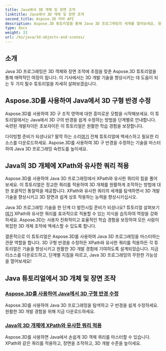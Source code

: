```yaml
---
title: Java에서 3D 개체 및 장면 조작
linktitle: Java에서 3D 개체 및 장면 조작
second_title: Aspose.3D 자바 API
description: Aspose.3D 튜토리얼을 통해 Java 3D 프로그래밍의 세계를 열어보세요. 원활한 3D 개발을 위해 구 반경을 수정하고 XPath와 유사한 쿼리를 쉽게 적용하는 방법을 알아보세요.
type: docs
weight: 33
url: /ko/java/3d-objects-and-scenes/
---
```

## 소개

Java 3D 프로그래밍은 3D 객체와 장면 조작에 초점을 맞춘 Aspose.3D 튜토리얼을 통해 매력적인 여정이 됩니다. 이 기사에서는 3D 개발 기술을 향상시키는 데 도움이 되는 두 가지 필수 튜토리얼을 자세히 살펴보겠습니다.

## Aspose.3D를 사용하여 Java에서 3D 구형 반경 수정
Aspose.3D를 사용하여 3D 구 조작 영역에 대한 흥미로운 모험을 시작해보세요. 이 튜토리얼에서는 Java에서 3D 구의 반경을 쉽게 수정하는 방법을 단계별로 안내합니다. 숙련된 개발자이든 초보자이든 이 튜토리얼은 원활한 학습 경험을 보장합니다.

 다이빙할 준비가 되셨나요? 딸깍 하는 소리[여기](./modify-sphere-radius/) 전체 튜토리얼에 액세스하고 필요한 리소스를 다운로드하세요. Aspose.3D를 사용하여 3D 구 반경을 수정하는 기술을 마스터하여 Java 3D 프로그래밍 숙련도를 높이세요.

## Java의 3D 개체에 XPath와 유사한 쿼리 적용
Aspose.3D를 사용하여 Java 3D 프로그래밍에서 XPath와 유사한 쿼리의 힘을 풀어보세요. 이 튜토리얼은 정교한 쿼리를 적용하여 3D 개체를 원활하게 조작하는 방법에 대한 포괄적인 통찰력을 제공합니다. XPath와 유사한 쿼리의 세계를 탐색하면서 3D 개발 기술을 향상시키고 3D 장면과 쉽게 상호 작용하는 능력을 향상시키십시오.

 Java 3D 프로그래밍 기술을 한 단계 더 발전시킬 준비가 되셨나요? 튜토리얼 살펴보기[여기](./xpath-like-object-queries/) XPath와 유사한 쿼리를 효과적으로 적용할 수 있는 지식을 습득하여 역량을 강화하세요. Aspose.3D는 사용자 친화적이고 효율적인 학습 경험을 보장하여 모든 사람이 복잡한 3D 개체 조작에 액세스할 수 있도록 합니다.

결론적으로 이 튜토리얼은 Aspose.3D를 사용하여 Java 3D 프로그래밍을 마스터하는 관문 역할을 합니다. 3D 구형 반경을 수정하든 XPath와 유사한 쿼리를 적용하든 각 튜토리얼은 기술을 향상시키고 원활한 3D 개발 경험에 기여하도록 설계되었습니다. 지금 리소스를 다운로드하고, 단계별 지침을 따르고, Java 3D 프로그래밍의 무한한 가능성을 열어보세요!
## Java 튜토리얼에서 3D 개체 및 장면 조작
### [Aspose.3D를 사용하여 Java에서 3D 구형 반경 수정](./modify-sphere-radius/)
Aspose.3D를 사용하여 Java 3D 프로그래밍을 탐색하고 구 반경을 쉽게 수정하세요. 원활한 3D 개발 경험을 위해 지금 다운로드하세요.
### [Java의 3D 개체에 XPath와 유사한 쿼리 적용](./xpath-like-object-queries/)
Aspose.3D를 사용하면 Java에서 손쉽게 3D 객체 쿼리를 마스터할 수 있습니다. XPath와 같은 쿼리를 적용하고, 장면을 조작하고, 3D 개발 수준을 높이세요.